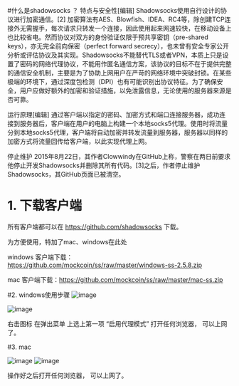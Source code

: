 #什么是shadowsocks ？
特点与安全性[编辑]
Shadowsocks使用自行设计的协议进行加密通信。[2] 加密算法有AES、Blowfish、IDEA、RC4等，除创建TCP连接外无需握手，每次请求只转发一个连接，因此使用起来网速较快，在移动设备上也比较省电。然而协议对双方的身份验证仅限于预共享密钥（pre-shared keys），亦无完全前向保密（perfect forward secrecy），也未曾有安全专家公开分析或评估协议及其实现。Shadowsocks不能替代TLS或者VPN，本质上只是设置了密码的网络代理协议，不能用作匿名通信方案，该协议的目标不在于提供完整的通信安全机制，主要是为了协助上网用户在严苛的网络环境中突破封锁。在某些极端的环境下，通过深度包检测（DPI）也有可能识别出协议特征。为了确保安全，用户应做好额外的加密和验证措施，以免泄露信息，无论使用的服务器来源是否可靠。

运行原理[编辑]
通过客户端以指定的密码、加密方式和端口连接服务器，成功连接到服务器后，客户端在用户的电脑上构建一个本地socks5代理。使用时将流量分到本地socks5代理，客户端将自动加密并转发流量到服务器，服务器以同样的加密方式将流量回传给客户端，以此实现代理上网。

停止维护
2015年8月22日，其作者Clowwindy在GitHub上称，警察在两日前要求他停止开发Shadowsocks并删除其所有代码。[3]之后，作者停止维护Shadowsocks，其GitHub页面已被清空。


# 1. 下载客户端

所有客户端都可以在  https://github.com/shadowsocks 下载。

为方便使用，特加了mac、windows在此处

windows 客户端下载：https://github.com/mockcoin/ss/raw/master/windows-ss-2.5.8.zip

mac 客户端下载：https://github.com/mockcoin/ss/raw/master/mac-ss.zip


#2. windows使用步骤
 ![image](https://github.com/mockcoin/ss/raw/master/win_1.png)

 ![image](https://github.com/mockcoin/ss/raw/master/win_2.png)

右击图标 在弹出菜单 上选上第一项 “启用代理模式”
打开任何浏览器， 可以上网了。

#3. mac

 ![image](https://github.com/mockcoin/ss/raw/master/mac_1.png)
 ![image](https://github.com/mockcoin/ss/raw/master/mac_2.png)
 
操作好之后打开任何浏览器， 可以上网了。
